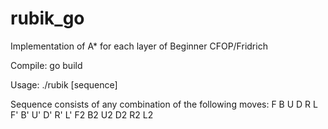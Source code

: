 # rubik_go

Implementation of A* for each layer of Beginner CFOP/Fridrich

Compile: go build

Usage: ./rubik [sequence]

Sequence consists of any combination of the following moves:
F B U D R L
F' B' U' D' R' L'
F2 B2 U2 D2 R2 L2
